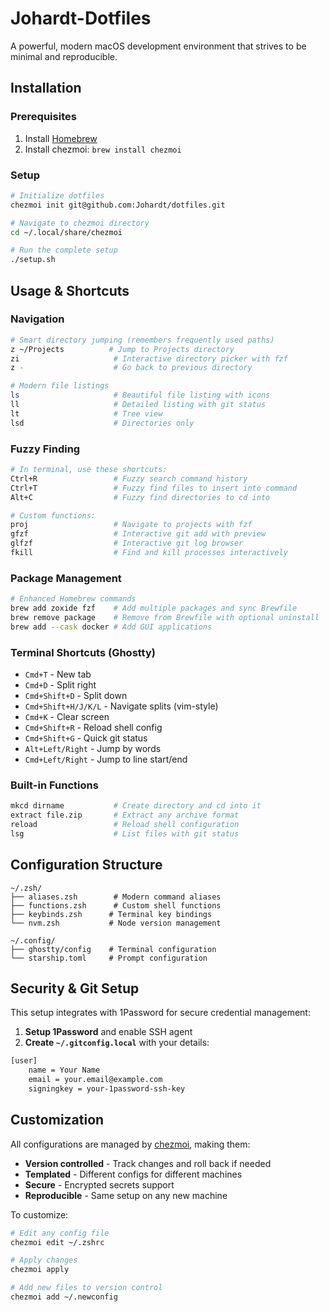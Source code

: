 # Johardt-Dotfiles

A powerful, modern macOS development environment that strives to be minimal and reproducible.

## Installation

### Prerequisites

1. Install [Homebrew](https://brew.sh/)
2. Install chezmoi: `brew install chezmoi`

### Setup

```bash
# Initialize dotfiles
chezmoi init git@github.com:Johardt/dotfiles.git

# Navigate to chezmoi directory
cd ~/.local/share/chezmoi

# Run the complete setup
./setup.sh
```

## Usage & Shortcuts

### **Navigation**

```bash
# Smart directory jumping (remembers frequently used paths)
z ~/Projects          # Jump to Projects directory
zi                     # Interactive directory picker with fzf
z -                    # Go back to previous directory

# Modern file listings
ls                     # Beautiful file listing with icons
ll                     # Detailed listing with git status
lt                     # Tree view
lsd                    # Directories only
```

### **Fuzzy Finding**

```bash
# In terminal, use these shortcuts:
Ctrl+R                 # Fuzzy search command history
Ctrl+T                 # Fuzzy find files to insert into command
Alt+C                  # Fuzzy find directories to cd into

# Custom functions:
proj                   # Navigate to projects with fzf
gfzf                   # Interactive git add with preview
glfzf                  # Interactive git log browser
fkill                  # Find and kill processes interactively
```

### **Package Management**

```bash
# Enhanced Homebrew commands
brew add zoxide fzf    # Add multiple packages and sync Brewfile
brew remove package    # Remove from Brewfile with optional uninstall
brew add --cask docker # Add GUI applications
```

### **Terminal Shortcuts (Ghostty)**

- `Cmd+T` - New tab
- `Cmd+D` - Split right
- `Cmd+Shift+D` - Split down  
- `Cmd+Shift+H/J/K/L` - Navigate splits (vim-style)
- `Cmd+K` - Clear screen
- `Cmd+Shift+R` - Reload shell config
- `Cmd+Shift+G` - Quick git status
- `Alt+Left/Right` - Jump by words
- `Cmd+Left/Right` - Jump to line start/end

### **Built-in Functions**

```bash
mkcd dirname           # Create directory and cd into it
extract file.zip       # Extract any archive format
reload                 # Reload shell configuration
lsg                    # List files with git status
```

## **Configuration Structure**

```text
~/.zsh/
├── aliases.zsh        # Modern command aliases
├── functions.zsh      # Custom shell functions
├── keybinds.zsh      # Terminal key bindings
└── nvm.zsh           # Node version management

~/.config/
├── ghostty/config    # Terminal configuration
└── starship.toml     # Prompt configuration
```

## **Security & Git Setup**

This setup integrates with 1Password for secure credential management:

1. **Setup 1Password** and enable SSH agent
2. **Create `~/.gitconfig.local`** with your details:

```bash
[user]
    name = Your Name
    email = your.email@example.com
    signingkey = your-1password-ssh-key
```

## **Customization**

All configurations are managed by [chezmoi](https://www.chezmoi.io/), making them:

- **Version controlled** - Track changes and roll back if needed
- **Templated** - Different configs for different machines
- **Secure** - Encrypted secrets support
- **Reproducible** - Same setup on any new machine

To customize:

```bash
# Edit any config file
chezmoi edit ~/.zshrc

# Apply changes
chezmoi apply

# Add new files to version control
chezmoi add ~/.newconfig
```
